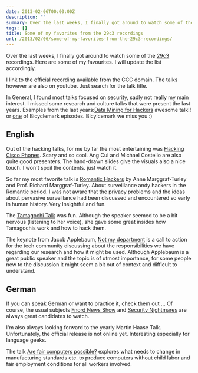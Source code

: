 ```yaml
---
date: 2013-02-06T00:00:00Z
description: ""
summary: Over the last weeks, I finally got around to watch some of the ...
tags: []
title: Some of my favorites from the 29c3 recordings
url: /2013/02/06/some-of-my-favorites-from-the-29c3-recordings/
---
```


Over the last weeks, I finally got around to watch some of the [29c3](https://events.ccc.de/congress/2012/wiki/Main_Page) recordings. Here are some of my favourites. I will update the list accordingly.

I link to the official recording available from the CCC domain. The talks however are also on youtube. Just search for the talk title.

In General, I found most talks focused on security, sadly not really my main interest. I missed some research and culture talks that were present the last years. Examples from the last years:[Data Mining for Hackers](http://www.youtube.com/watch?v=mS4k0hFhPeQ) awesome talk!! or [one](http://www.youtube.com/watch?v=Lxf60pRz1tM) of Bicyclemark episodes. Bicylcemark we miss you :)

## English

Out of the hacking talks, for me by far the most entertaining was [Hacking Cisco Phones](http://media.ccc.de/browse/congress/2012/29c3-5400-en-hacking_cisco_phones_h264.html). Scary and so cool. Ang Cui and Michael Costello are also quite good presenters. The hand-drawn slides give the visuals also a nice touch. I won't spoil the contents. just watch it.

So far my most favorite talk is [Romantic Hackers](http://media.ccc.de/browse/congress/2012/29c3-5138-en-romantichackers_h264.html) by Anne Marggraf-Turley and Prof. Richard Marggraf-Turley. About surveillance andy hackers in the Romantic period. I was not aware that the privacy problems and the ideas about pervasive surveillance had been discussed and encountered so early in human history. Very Insightful and fun.

The [Tamagochi Talk](http://media.ccc.de/browse/congress/2012/29c3-5088-en-many_tamagotchis_were_harmed_in_the_making_of_this_presentation_h264.html) was fun. Although the speaker seemed to be a bit nervous (listening to her voice), she gave some great insides how Tamagochis work and how to hack them. 

The keynote from Jacob Applebaum, [Not my department](http://media.ccc.de/browse/congress/2012/29c3-5385-en-not_my_department_h264.html) is a call to action for the tech community discussing about the responsibilities we have regarding our research and how it might be used. Although Applebaum is a great public speaker and the topic is of utmost importance, for some people new to the discussion it might seem a bit out of context and difficult to understand.

## German 

If you can speak German or want to practice it, check them out ...
Of course, the usual subjects [Fnord News Show](http://media.ccc.de/browse/congress/2012/29c3-5198-en-de-fnord_jahresrueckblick2012_h264.html) and [Security Nightmares](http://media.ccc.de/browse/congress/2012/29c3-5244-de-en-security_nightmares2012_h264.html) are always great candidates to watch. 

I'm also always looking forward to the yearly Martin Haase Talk. Unfortunately, the official release is not online yet. Interesting especially for language geeks.

The talk [Are fair computers possible?](http://media.ccc.de/browse/congress/2012/29c3-5121-de-en-sind_faire_computer_moeglich_h264.html) explores what needs to change in manufacturing standards etc. to produce computers without child labor and fair employment conditions for all workers involved.



